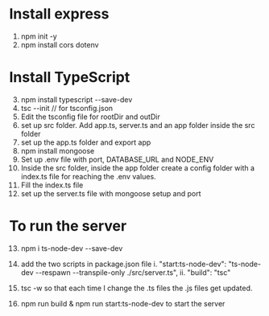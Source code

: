 # Install express 
1. npm init -y
2. npm install cors dotenv

# Install TypeScript 
3. npm install typescript --save-dev
4. tsc --init // for tsconfig.json
5. Edit the tsconfig file for rootDir and outDir 
6. set up src folder. Add app.ts, server.ts and an app folder inside the src folder
7. set up the app.ts folder and export app 
8. npm install mongoose
9. Set up .env file with port, DATABASE_URL and NODE_ENV
10. Inside the src folder, inside the app folder create a config folder with a index.ts file for reaching the .env values. 
11. Fill the index.ts file
12. set up the server.ts file with mongoose setup and port
# To run the server 
13. npm i ts-node-dev --save-dev

14. add the two scripts in package.json file 
   i. "start:ts-node-dev": "ts-node-dev --respawn --transpile-only ./src/server.ts",
   ii. "build": "tsc"

15. tsc -w so that each time I change the .ts files the .js files get updated.

16. npm run build & npm run start:ts-node-dev to start the server
